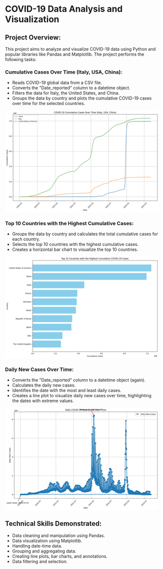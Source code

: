 # COVID-19 Data Analysis and Visualization

## Project Overview:
This project aims to analyze and visualize COVID-19 data using Python and popular libraries like Pandas and Matplotlib. The project performs the following tasks:

### Cumulative Cases Over Time (Italy, USA, China):
* Reads COVID-19 global data from a CSV file.
* Converts the "Date_reported" column to a datetime object.
* Filters the data for Italy, the United States, and China.
* Groups the data by country and plots the cumulative COVID-19 cases over time for the selected countries.

![alt text](/src/output.png)


### Top 10 Countries with the Highest Cumulative Cases:
* Groups the data by country and calculates the total cumulative cases for each country.
* Selects the top 10 countries with the highest cumulative cases.
* Creates a horizontal bar chart to visualize the top 10 countries.

![alt text](/src/output2.png)


### Daily New Cases Over Time:
* Converts the "Date_reported" column to a datetime object (again).
* Calculates the daily new cases.
* Identifies the date with the most and least daily cases.
* Creates a line plot to visualize daily new cases over time, highlighting the dates with extreme values.

![alt text](/src/output3.png)


## Technical Skills Demonstrated:

* Data cleaning and manipulation using Pandas.
* Data visualization using Matplotlib.
* Handling date-time data.
* Grouping and aggregating data.
* Creating line plots, bar charts, and annotations.
* Data filtering and selection.

